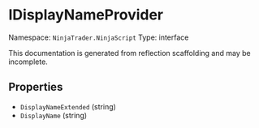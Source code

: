 # IDisplayNameProvider

Namespace: `NinjaTrader.NinjaScript`
Type: interface

This documentation is generated from reflection scaffolding and may be incomplete.

## Properties
- `DisplayNameExtended` (string)
- `DisplayName` (string)
